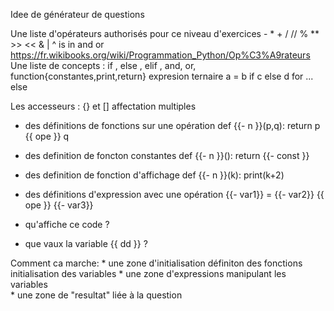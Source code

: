 

Idee de générateur de questions 

Une liste d'opérateurs authorisés pour ce niveau d'exercices - * + / // % **  >> << & | ^ is in and or  
https://fr.wikibooks.org/wiki/Programmation_Python/Op%C3%A9rateurs
Une liste de concepts : if , else , elif , and,  or, function{constantes,print,return} 
expresion ternaire  a = b if c else d
for ... else

Les accesseurs :
{} et []
affectation multiples

* des définitions de fonctions sur une opération
	def {{- n }}(p,q):
		return p {{ ope }} q
* des definition de foncton constantes 
	def {{- n }}():
                return {{- const }}
* des definition de fonction d'affichage
        def {{- n }}(k):
                print(k+2)

* des définitions d'expression avec une opération
	{{- var1}} = {{- var2}} {{ ope }} {{- var3}} 

* qu'affiche ce code ?
* que vaux la variable {{ dd }} ?

Comment ca marche:
	* une zone d'initialisation 
		définiton des fonctions 
		initialisation des variables
	* une zone d'expressions manipulant les variables  
	* une zone de "resultat" liée à la question 


